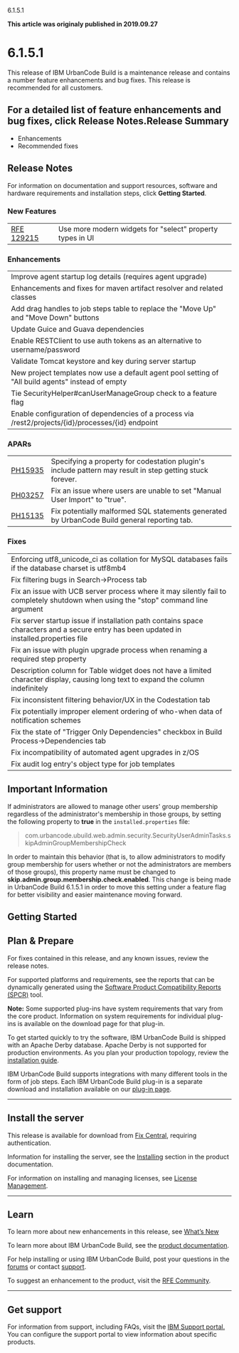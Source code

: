 





6.1.5.1

**This article was originaly published in 2019.09.27**


6.1.5.1
=======




This release of IBM UrbanCode Build is a maintenance release and contains a number feature enhancements and bug fixes. This release is recommended for all customers.

For a detailed list of feature enhancements and bug fixes, click **Release Notes**.Release Summary
---------------

  
* Enhancements
* Recommended fixes

Release Notes
-------------

  
For information on documentation and support resources, software and hardware requirements and installation steps, click **Getting Started**.

### New Features




|  |  |
| --- | --- |
| [RFE 129215](https://www.ibm.com/developerworks/rfe/execute?use_case=viewRfe&CR_ID=129215) | Use more modern widgets for "select" property types in UI |


### Enhancements




|  |
| --- |
| Improve agent startup log details (requires agent upgrade) |
| Enhancements and fixes for maven artifact resolver and related classes |
| Add drag handles to job steps table to replace the "Move Up" and "Move Down" buttons |
| Update Guice and Guava dependencies |
| Enable RESTClient to use auth tokens as an alternative to username/password |
| Validate Tomcat keystore and key during server startup |
| New project templates now use a default agent pool setting of "All build agents" instead of empty |
| Tie SecurityHelper#canUserManageGroup check to a feature flag |
| Enable configuration of dependencies of a process via /rest2/projects/{id}/processes/{id} endpoint |


### APARs




|  |  |
| --- | --- |
| [PH15935](http://www.ibm.com/support/docview.wss?uid=swg1PH15935) | Specifying a property for codestation plugin's include pattern may result in step getting stuck forever. |
| [PH03257](http://www.ibm.com/support/docview.wss?uid=swg1PH03257) | Fix an issue where users are unable to set "Manual User Import" to "true". |
| [PH15135](http://www.ibm.com/support/docview.wss?uid=swg1PH15135) | Fix potentially malformed SQL statements generated by UrbanCode Build general reporting tab. |


### Fixes




|  |
| --- |
| Enforcing utf8\_unicode\_ci as collation for MySQL databases fails if the database charset is utf8mb4 |
| Fix filtering bugs in Search->Process tab |
| Fix an issue with UCB server process where it may silently fail to completely shutdown when using the "stop" command line argument |
| Fix server startup issue if installation path contains space characters and a secure entry has been updated in installed.properties file |
| Fix an issue with plugin upgrade process when renaming a required step property |
| Description column for Table widget does not have a limited character display, causing long text to expand the column indefinitely |
| Fix inconsistent filtering behavior/UX in the Codestation tab |
| Fix potentially improper element ordering of who-when data of notification schemes |
| Fix the state of "Trigger Only Dependencies" checkbox in Build Process->Dependencies tab |
| Fix incompatibility of automated agent upgrades in z/OS |
| Fix audit log entry's object type for job templates |


Important Information
---------------------



 If administrators are allowed to manage other users' group membership regardless of the administrator's membership in those groups, by setting the following property to **true** in the `installed.properties` file:
 
> com.urbancode.ubuild.web.admin.security.SecurityUserAdminTasks.skipAdminGroupMembershipCheck




 
In order to maintain this behavior (that is, to allow administrators to modify group membership for users whether or not the administrators are members of those groups), this property name must be changed to **skip.admin.group.membership.check.enabled**. This change is being made in UrbanCode Build 6.1.5.1 in order to move this setting under a feature flag for better visibility and easier maintenance moving forward.


Getting Started
---------------

  
Plan & Prepare
--------------


For fixes contained in this release, and any known issues, review the release notes.



For supported platforms and requirements, see the reports that can be dynamically generated using the [Software Product Compatibility Reports (SPCR)](https://www.ibm.com/software/reports/compatibility/clarity/index.html) tool.

**Note:** Some supported plug-ins have system requirements that vary from the core product. Information on system requirements for individual plug-ins is available on the download page for that plug-in.


To get started quickly to try the software, IBM UrbanCode Build is shipped with an Apache Derby database. Apache Derby is not supported for production environments. As you plan your production topology, review the [installation guide](http://www-01.ibm.com/support/knowledgecenter/SS8NMD_6.1.5/com.ibm.ucbuild.doc/topics/install_ch.html).


IBM UrbanCode Build supports integrations with many different tools in the form of job steps. Each IBM UrbanCode Build plug-in is a separate download and installation available on our [plug-in page](https://developer.ibm.com/urbancode/plugins/ibm-urbancode-build/).




---


Install the server
------------------


This release is available for download from [Fix Central](http://www-933.ibm.com/support/fixcentral/swg/selectFixes?parent=ibm~Rational&product=ibm/Rational/UrbanCode+Build&release=6.1.5.1&platform=All&function=all), requiring authentication. 


Information for installing the server, see the [Installing](http://www-01.ibm.com/support/knowledgecenter/SS8NMD_6.1.5/com.ibm.ucbuild.doc/topics/install_ch.html) section in the product documentation.


For information on installing and managing licenses, see [License Management](http://www-01.ibm.com/support/knowledgecenter/SS8NMD_6.1.5/com.ibm.ucbuild.doc/topics/licenseManage.html).




---


Learn
-----


To learn more about new enhancements in this release, see [What’s New](..) 


To learn more about IBM UrbanCode Build, see the [product documentation](http://www-01.ibm.com/support/knowledgecenter/SS8NMD_6.1.5).


For help installing or using IBM UrbanCode Build, post your questions in the [forums](https://developer.ibm.com/answers?community=urbancode) or contact [support](http://www-947.ibm.com/support/entry/portal/support?brandind=Rational).


To suggest an enhancement to the product, visit the [RFE Community](http://www.ibm.com/developerworks/rfe/execute?use_case=submitRfe).




---


Get support
-----------


For information from support, including FAQs, visit the [IBM Support portal.](http://www-947.ibm.com/support/entry/portal/support?brandind=Rational) You can configure the support portal to view information about specific products.






